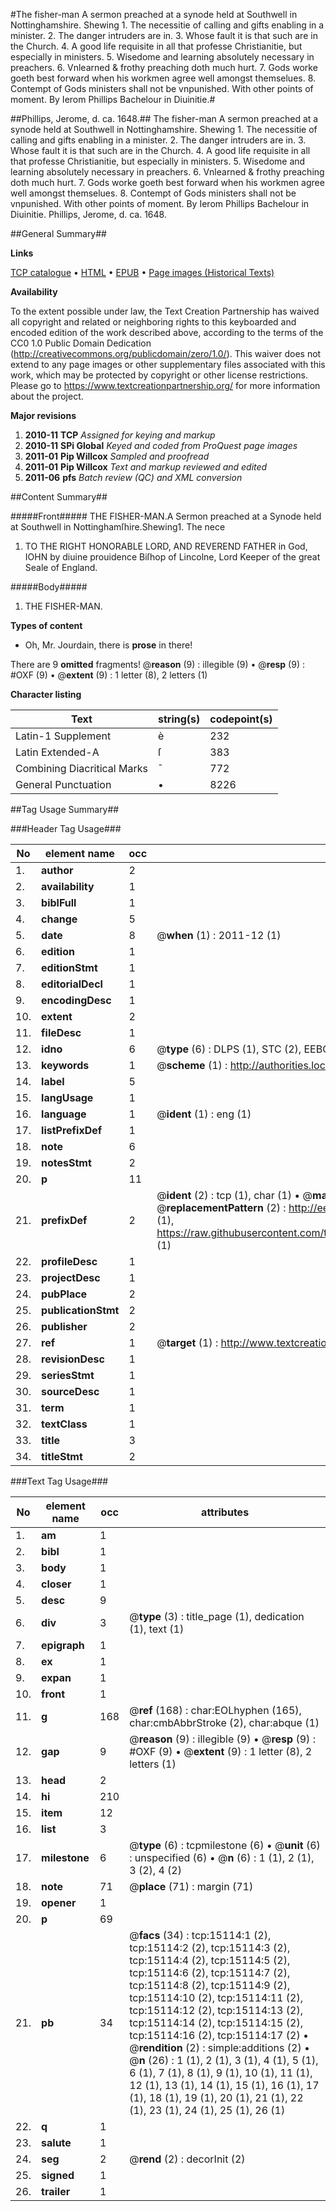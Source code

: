 #The fisher-man A sermon preached at a synode held at Southwell in Nottinghamshire. Shewing 1. The necessitie of calling and gifts enabling in a minister. 2. The danger intruders are in. 3. Whose fault it is that such are in the Church. 4. A good life requisite in all that professe Christianitie, but especially in ministers. 5. Wisedome and learning absolutely necessary in preachers. 6. Vnlearned & frothy preaching doth much hurt. 7. Gods worke goeth best forward when his workmen agree well amongst themselues. 8. Contempt of Gods ministers shall not be vnpunished. With other points of moment. By Ierom Phillips Bachelour in Diuinitie.#

##Phillips, Jerome, d. ca. 1648.##
The fisher-man A sermon preached at a synode held at Southwell in Nottinghamshire. Shewing 1. The necessitie of calling and gifts enabling in a minister. 2. The danger intruders are in. 3. Whose fault it is that such are in the Church. 4. A good life requisite in all that professe Christianitie, but especially in ministers. 5. Wisedome and learning absolutely necessary in preachers. 6. Vnlearned & frothy preaching doth much hurt. 7. Gods worke goeth best forward when his workmen agree well amongst themselues. 8. Contempt of Gods ministers shall not be vnpunished. With other points of moment. By Ierom Phillips Bachelour in Diuinitie.
Phillips, Jerome, d. ca. 1648.

##General Summary##

**Links**

[TCP catalogue](http://www.ota.ox.ac.uk/tcp/)  • 
[HTML](http://tei.it.ox.ac.uk/tcp/Texts-HTML/free/A09/A09580.html)  • 
[EPUB](http://tei.it.ox.ac.uk/tcp/Texts-EPUB/free/A09/A09580.epub) • 
[Page images (Historical Texts)](https://historicaltexts.jisc.ac.uk/eebo-99849940e)

**Availability**

To the extent possible under law, the Text Creation Partnership has waived all copyright and related or neighboring rights to this keyboarded and encoded edition of the work described above, according to the terms of the CC0 1.0 Public Domain Dedication (http://creativecommons.org/publicdomain/zero/1.0/). This waiver does not extend to any page images or other supplementary files associated with this work, which may be protected by copyright or other license restrictions. Please go to https://www.textcreationpartnership.org/ for more information about the project.

**Major revisions**

1. __2010-11__ __TCP__ *Assigned for keying and markup*
1. __2010-11__ __SPi Global__ *Keyed and coded from ProQuest page images*
1. __2011-01__ __Pip Willcox__ *Sampled and proofread*
1. __2011-01__ __Pip Willcox__ *Text and markup reviewed and edited*
1. __2011-06__ __pfs__ *Batch review (QC) and XML conversion*

##Content Summary##

#####Front#####
THE FISHER-MAN.A Sermon preached at a Synode held at Southwell in Nottinghamſhire.Shewing1. The nece
1. TO THE RIGHT HONORABLE LORD, AND REVEREND FATHER in God, IOHN by diuine prouidence Biſhop of Lincolne, Lord Keeper of the great Seale of England.

#####Body#####

1. THE FISHER-MAN.

**Types of content**

  * Oh, Mr. Jourdain, there is **prose** in there!

There are 9 **omitted** fragments! 
 @__reason__ (9) : illegible (9)  •  @__resp__ (9) : #OXF (9)  •  @__extent__ (9) : 1 letter (8), 2 letters (1)

**Character listing**


|Text|string(s)|codepoint(s)|
|---|---|---|
|Latin-1 Supplement|è|232|
|Latin Extended-A|ſ|383|
|Combining             Diacritical Marks|̄|772|
|General Punctuation|•|8226|

##Tag Usage Summary##

###Header Tag Usage###

|No|element name|occ|attributes|
|---|---|---|---|
|1.|__author__|2||
|2.|__availability__|1||
|3.|__biblFull__|1||
|4.|__change__|5||
|5.|__date__|8| @__when__ (1) : 2011-12 (1)|
|6.|__edition__|1||
|7.|__editionStmt__|1||
|8.|__editorialDecl__|1||
|9.|__encodingDesc__|1||
|10.|__extent__|2||
|11.|__fileDesc__|1||
|12.|__idno__|6| @__type__ (6) : DLPS (1), STC (2), EEBO-CITATION (1), PROQUEST (1), VID (1)|
|13.|__keywords__|1| @__scheme__ (1) : http://authorities.loc.gov/ (1)|
|14.|__label__|5||
|15.|__langUsage__|1||
|16.|__language__|1| @__ident__ (1) : eng (1)|
|17.|__listPrefixDef__|1||
|18.|__note__|6||
|19.|__notesStmt__|2||
|20.|__p__|11||
|21.|__prefixDef__|2| @__ident__ (2) : tcp (1), char (1)  •  @__matchPattern__ (2) : ([0-9\-]+):([0-9IVX]+) (1), (.+) (1)  •  @__replacementPattern__ (2) : http://eebo.chadwyck.com/downloadtiff?vid=$1&page=$2 (1), https://raw.githubusercontent.com/textcreationpartnership/Texts/master/tcpchars.xml#$1 (1)|
|22.|__profileDesc__|1||
|23.|__projectDesc__|1||
|24.|__pubPlace__|2||
|25.|__publicationStmt__|2||
|26.|__publisher__|2||
|27.|__ref__|1| @__target__ (1) : http://www.textcreationpartnership.org/docs/. (1)|
|28.|__revisionDesc__|1||
|29.|__seriesStmt__|1||
|30.|__sourceDesc__|1||
|31.|__term__|1||
|32.|__textClass__|1||
|33.|__title__|3||
|34.|__titleStmt__|2||


###Text Tag Usage###

|No|element name|occ|attributes|
|---|---|---|---|
|1.|__am__|1||
|2.|__bibl__|1||
|3.|__body__|1||
|4.|__closer__|1||
|5.|__desc__|9||
|6.|__div__|3| @__type__ (3) : title_page (1), dedication (1), text (1)|
|7.|__epigraph__|1||
|8.|__ex__|1||
|9.|__expan__|1||
|10.|__front__|1||
|11.|__g__|168| @__ref__ (168) : char:EOLhyphen (165), char:cmbAbbrStroke (2), char:abque (1)|
|12.|__gap__|9| @__reason__ (9) : illegible (9)  •  @__resp__ (9) : #OXF (9)  •  @__extent__ (9) : 1 letter (8), 2 letters (1)|
|13.|__head__|2||
|14.|__hi__|210||
|15.|__item__|12||
|16.|__list__|3||
|17.|__milestone__|6| @__type__ (6) : tcpmilestone (6)  •  @__unit__ (6) : unspecified (6)  •  @__n__ (6) : 1 (1), 2 (1), 3 (2), 4 (2)|
|18.|__note__|71| @__place__ (71) : margin (71)|
|19.|__opener__|1||
|20.|__p__|69||
|21.|__pb__|34| @__facs__ (34) : tcp:15114:1 (2), tcp:15114:2 (2), tcp:15114:3 (2), tcp:15114:4 (2), tcp:15114:5 (2), tcp:15114:6 (2), tcp:15114:7 (2), tcp:15114:8 (2), tcp:15114:9 (2), tcp:15114:10 (2), tcp:15114:11 (2), tcp:15114:12 (2), tcp:15114:13 (2), tcp:15114:14 (2), tcp:15114:15 (2), tcp:15114:16 (2), tcp:15114:17 (2)  •  @__rendition__ (2) : simple:additions (2)  •  @__n__ (26) : 1 (1), 2 (1), 3 (1), 4 (1), 5 (1), 6 (1), 7 (1), 8 (1), 9 (1), 10 (1), 11 (1), 12 (1), 13 (1), 14 (1), 15 (1), 16 (1), 17 (1), 18 (1), 19 (1), 20 (1), 21 (1), 22 (1), 23 (1), 24 (1), 25 (1), 26 (1)|
|22.|__q__|1||
|23.|__salute__|1||
|24.|__seg__|2| @__rend__ (2) : decorInit (2)|
|25.|__signed__|1||
|26.|__trailer__|1||

